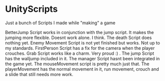 # UnityScripts
Just a bunch of Scripts I made while "making" a game


BetterJump Script works in conjunction with the jump script. It makes the jumping more flexible. Doesnt work alone. I think.
The death Script does nothing yet.
Enemy Movement Script is not yet finished but works. Not up to my standards.
FirstPerson Script has a fix for the camera when the player crouches.
Grab Script works like a charm. Very proud :) .
The jump Script has the walljump included in it.
The manager Script hasnt been integrated in the game yet.
The mouseMovement script is pretty much just that.
The playerMovement has the normal movement in it, run movement, crouch and a slide that still needs more work.

